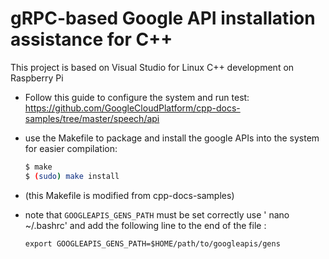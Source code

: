 # gRPC-based Google API installation assistance for C++
This project is based on Visual Studio for Linux C++ development on Raspberry Pi

 - Follow this guide to configure the system and run test: https://github.com/GoogleCloudPlatform/cpp-docs-samples/tree/master/speech/api
 - use the Makefile to package and install the google APIs into the system for easier compilation:
	```sh
	$ make
	$ (sudo) make install
	```

- (this Makefile is modified from cpp-docs-samples)
- note that `GOOGLEAPIS_GENS_PATH` must be set correctly
use ' nano ~/.bashrc' and add the following line to the end of the file :
	```
	export GOOGLEAPIS_GENS_PATH=$HOME/path/to/googleapis/gens
	```
